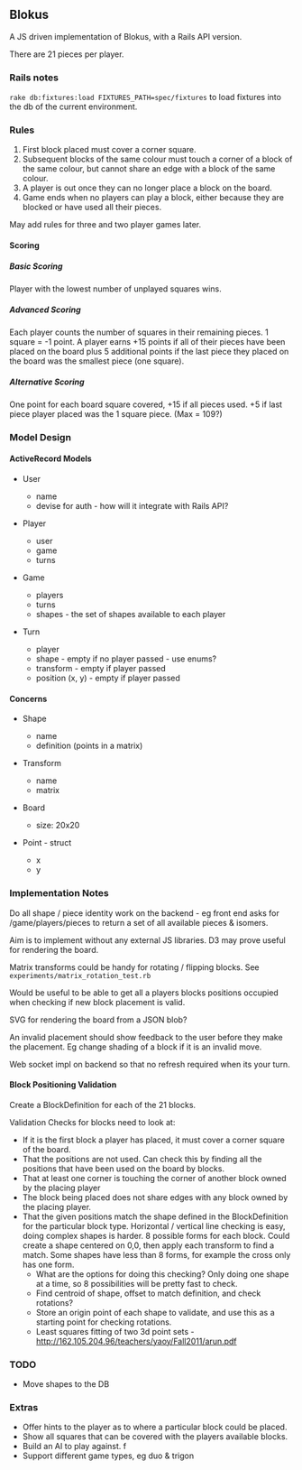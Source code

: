 ## Blokus

A JS driven implementation of Blokus, with a Rails API version. 

There are 21 pieces per player.

### Rails notes

`rake db:fixtures:load FIXTURES_PATH=spec/fixtures` to load fixtures into the db of the current environment.


### Rules

1. First block placed must cover a corner square.
2. Subsequent blocks of the same colour must touch a corner of a block of the same colour, but cannot share an edge with a block of the same colour. 
3. A player is out once they can no longer place a block on the board. 
4. Game ends when no players can play a block, either because they are blocked or have used all their pieces.  

May add rules for three and two player games later.  


#### Scoring

##### Basic Scoring  

Player with the lowest number of unplayed squares wins.  

##### Advanced Scoring  

Each player counts the number of squares in their remaining pieces. 1 square = -1 point.
A player earns +15 points if all of their pieces have been placed on the board plus 5 additional points if the last piece they placed on the board was the smallest piece (one square). 

##### Alternative Scoring

One point for each board square covered, +15 if all pieces used. +5 if last piece player placed was the 1 square piece. (Max = 109?)


### Model Design

#### ActiveRecord Models

- User
	- name
	- devise for auth - how will it integrate with Rails API?

- Player
	- user
	- game
	- turns

- Game 
	- players
	- turns
	- shapes - the set of shapes available to each player

- Turn
	- player
	- shape - empty if no player passed - use enums?
	- transform - empty if player passed
	- position (x, y) - empty if player passed


#### Concerns

- Shape
	- name
	- definition (points in a matrix)

- Transform
	- name
	- matrix

- Board
	- size: 20x20

- Point - struct
	- x
	- y


### Implementation Notes

Do all shape / piece identity work on the backend - eg front end asks for /game/players/pieces to return a set of all available pieces & isomers.

Aim is to implement without any external JS libraries. D3 may prove useful for rendering the board.

Matrix transforms could be handy for rotating / flipping blocks. See `experiments/matrix_rotation_test.rb`  

Would be useful to be able to get all a players blocks positions occupied when checking if new block placement is valid.

SVG for rendering the board from a JSON blob?  

An invalid placement should show feedback to the user before they make the placement. Eg change shading of a block if it is an invalid move.  

Web socket impl on backend so that no refresh required when its your turn.


#### Block Positioning Validation

Create a BlockDefinition for each of the 21 blocks.

Validation Checks for blocks need to look at:
- If it is the first block a player has placed, it must cover a corner square of the board.
- That the positions are not used. Can check this by finding all the positions that have been used on the board by blocks.
- That at least one corner is touching the corner of another block owned by the placing player
- The block being placed does not share edges with any block owned by the placing player.
- That the given positions match the shape defined in the BlockDefinition for the particular block type. Horizontal / vertical line checking is easy, doing complex shapes is harder. 8 possible forms for each block. Could create a shape centered on 0,0, then apply each transform to find a match. Some shapes have less than 8 forms, for example the cross only has one form.
	- What are the options for doing this checking? Only doing one shape at a time, so 8 possibilities will be pretty fast to check.
	- Find centroid of shape, offset to match definition, and check rotations?
	- Store an origin point of each shape to validate, and use this as a starting point for checking rotations.
	- Least squares fitting of two 3d point sets - http://162.105.204.96/teachers/yaoy/Fall2011/arun.pdf


### TODO

- Move shapes to the DB

### Extras

- Offer hints to the player as to where a particular block could be placed.
- Show all squares that can be covered with the players available blocks.
- Build an AI to play against. f
- Support different game types, eg duo & trigon